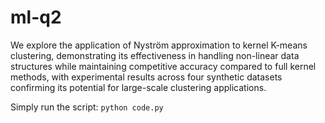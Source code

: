 # ml-q2
We explore the application of Nyström approximation to kernel K-means clustering, demonstrating its effectiveness in handling non-linear data structures while maintaining competitive accuracy compared to full kernel methods, with experimental results across four synthetic datasets confirming its potential for large-scale clustering applications.

Simply run the script:
`python code.py`
